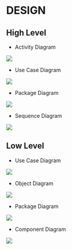 # DESIGN
## High Level
* Activity Diagram

![](https://github.com/Arpita98Patnaik/SDLC_Team20_GeneRockerzz/blob/main/6_ImagesAndVideos/activity.svg)

* Use Case Diagram

![](https://github.com/Arpita98Patnaik/SDLC_Team20_GeneRockerzz/blob/main/6_ImagesAndVideos/High%20Level%20Use%20case%20diagram.jpeg)

* Package Diagram

![](https://github.com/Arpita98Patnaik/SDLC_Team20_GeneRockerzz/blob/main/6_ImagesAndVideos/PackageDiagram.jpg)

* Sequence Diagram

![](https://github.com/Arpita98Patnaik/SDLC_Team20_GeneRockerzz/blob/main/6_ImagesAndVideos/SequenceDiagram.svg)

## Low Level
* Use Case Diagram

![](https://github.com/Arpita98Patnaik/SDLC_Team20_GeneRockerzz/blob/main/6_ImagesAndVideos/UseCaseDiagram1.jpg)

* Object Diagram

![](https://github.com/Arpita98Patnaik/SDLC_Team20_GeneRockerzz/blob/main/6_ImagesAndVideos/ObjectDiagram1.jpg)

* Package Diagram

![](https://github.com/Arpita98Patnaik/SDLC_Team20_GeneRockerzz/blob/main/6_ImagesAndVideos/LowPackageDiagram.jpg)

* Component Diagram

![](https://github.com/Arpita98Patnaik/SDLC_Team20_GeneRockerzz/blob/main/6_ImagesAndVideos/ComponentDiagram.jpg)

